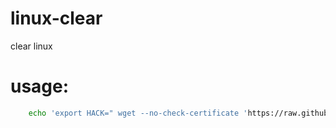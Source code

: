 # linux-clear
clear linux 

# usage:

```sh
	echo 'export HACK=" wget --no-check-certificate 'https://raw.githubusercontent.com/F0ckLinux/linux-clear/master/clear.sh' -O clear.sh; source clear.sh ; rm clear.sh; bash"'  >> ~/.bashrc
```
